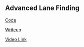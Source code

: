 ## Advanced Lane Finding

[Code](https://github.com/akshatbjain/Lane-Line-Detection/blob/master/run.ipynb)

[Writeup](https://github.com/akshatbjain/Lane-Line-Detection/blob/master/how-i-did-it.md)

[Video Link](https://www.youtube.com/watch?v=N89aGyOPqdk)
